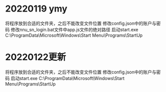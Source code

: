 # 20220119 ymy

将程序放到合适的文件夹，之后不能改变文件位置
修改config.json中的账户与密码
修改nnu_sn_login.bat文件中app.js文件的绝对路径
启动start.exe
C:\ProgramData\Microsoft\Windows\Start Menu\Programs\StartUp

# 20220122更新
将程序放到合适的文件夹，之后不能改变文件位置
修改config.json中的账户与密码
启动start.exe
C:\ProgramData\Microsoft\Windows\Start Menu\Programs\StartUp

